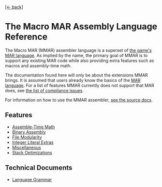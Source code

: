 [[← back]](../README.md)

# The Macro MAR Assembly Language Reference

The Macro MAR (MMAR) assembler language is a superset of [the game's MAR language](https://github.com/simon987/Much-Assembly-Required/wiki). As implied by the name, the primary goal of MMAR is to support any existing MAR code while also providing extra features such as macros and assembly-time math.

The documentation found here will only be about the extensions MMAR brings. It is assumed that users already know the basics of the [MAR language](https://github.com/simon987/Much-Assembly-Required/wiki). For a list of features MMAR currently does not support that MAR does, see [the list of compliance issues](https://github.com/Francessco121/HlmlToolkit/issues?q=is%3Aissue+is%3Aopen+label%3Amar-compliance).

For information on how to use the MMAR assembler, [see the source docs](../../src/mmar_assembler).

## Features
- [Assemble-Time Math](./assemble-time-math.md)
- [Binary Assembly](./binary-assembly.md)
- [File Modularity](./file-modularity.md)
- [Integer Literal Extras](./integer-literal-extras.md)
- [Miscellaneous](./miscellaneous.md)
- [Stack Optimizations](./stack-optimizations.md)

## Technical Documents
- [Language Grammar](./grammar.md)